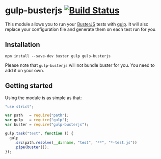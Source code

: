 # gulp-busterjs [![Build Status](https://travis-ci.org/sdepold/gulp-busterjs.svg?branch=v1.0.1)](https://travis-ci.org/sdepold/gulp-busterjs)

This module allows you to run your [BusterJS](http://docs.busterjs.org) tests
with [gulp](http://gulpjs.com). It will also replace your configuration file
and generate them on each test run for you.

## Installation

```
npm install --save-dev buster gulp gulp-busterjs
```

Please note that `gulp-busterjs` will not bundle buster for you. You need
to add it on your own.

## Getting started

Using the module is as simple as that:

```js
"use strict";

var path   = require("path");
var gulp   = require("gulp");
var buster = require("gulp-busterjs");

gulp.task("test", function () {
  gulp
    .src(path.resolve(__dirname, "test", "**", "*-test.js"))
    .pipe(buster());
});
```
